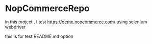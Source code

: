 # NopCommerceRepo
in this project , I test https://demo.nopcommerce.com/ using selenium webdriver 

this is for test README.md option
